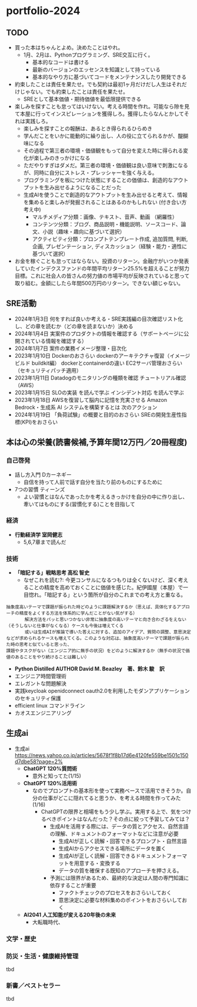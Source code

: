 # portfolio-2024

## TODO

- 買った本はちゃんとよめ。決めたことはやれ。
  - 1月、2月は、Pythonプログラミング、SRE交互に行く。
      - 基本的なコードは書ける
      - 最新のバージョンのエッセンスを知識として持っている
      - 基本的なやり方に基づいてコードをメンテナンスしたり開発できる
- 約束したことは責任を果たせ。でも契約は最初1ヶ月だけだし人生はそれだけじゃない。でも約束したことは責任を果たせ。
  - SREとして基本価値・期待価値を最低限提供できる
- 楽しみを探すことも怠ってはいけない。考える時間を作れ。可能なら隙を見て本屋に行ってインスピレーションを獲得しろ。獲得したらなんとかしてそれは実践しろ。
  - 楽しみを探すことの報酬は、あるとき得られるひらめき
  - 学んだことをいかに能動的に繰り出し、人の役に立てられるかが、醍醐味になる
  - その過程で第三者の環境・価値観をもって自分を変えた時に得られる変化が楽しみのきっかけになる
  - ただやりすぎはダメだ。第三者の環境・価値観は良い意味で刺激になるが、同時に自分にストレス・プレッシャーを強く与える。
  - プログラミングを板につけた状態にすることの価値は、創造的なアウトプットを生み出せるようになることだった
  - 生成AIを使うことで創造的なアウトプットを生み出せると考えて、情報を集めると楽しみが発掘されることはあるのかもしれない (付き合い方考え中)
    - マルチメディア分類：画像、テキスト、音声、動画 （網羅性）
    - コンテンツ分類：ブログ、商品説明・機能説明、ソースコード、論文、小説（趣味・趣向に基づいて選択）
    - アクティビティ分類：プロンプトテンプレート作成, 追加質問, 判断, 企画, プレゼンテーション, ディスカッション（経験・能力・適性に基づいて選択）
- お金を稼ぐことも怠ってはならない。投資のリターン。金融庁がいつか発表していたインデクスファンドの年間平均リターン25.5%を超えることが努力目標。これに社会人の皆さんの努力値の市場平均が反映されていると思って取り組む。金額にしたら年間500万円のリターン。できない額じゃない。

## SRE活動

- 2024年1月3日 何をすれば良いか考える・SRE実践編の目次確認リスト化し、どの章を読むか（どの章を読まないか）決める
- 2024年1月4日 実案件のプロダクトの情報を確認する（サポートページに公開されている情報を確認する）
- 2024年1月7日 案件の業務イメージ整理・目次化
- 2023年1月10日 Dockerのおさらい dockerのアーキテクチャ復習（イメージビルド buildkit編） dockerとcontainerdの違い EC2サーバ管理おさらい（セキュリティパッチ適用）
- 2023年1月11日 Datadogのモニタリングの種類を確認 チュートリアル確認（AWS）
- 2023年1月15日 SLOの実装 を読んで学ぶ インシデント対応 を読んで学ぶ
- 2023年1月18日 AWSを復習して脳内に記憶を充実させる Amazon Bedrock・生成系 AI システムを構築するとは 次のアクション
- 2024年1月19日 「負荷試験」の概要と目的のおさらい SREの開発生産性指標(KPI)をおさらい

## 本は心の栄養(読書候補,予算年間12万円／20冊程度)

### 自己啓発

- 話し方入門 Dカーネギー
  - 自信を持って人前で話す自分を当たり前のものにするために
- 7つの習慣 ティーンズ
  - よい習慣とはなんであったかを考えるきっかけを自分の中に作り出し、牽いてはものにする(習慣化する)ことを目指して

### 経済

- **行動経済学 室岡健志**
  - 5,6,7章まで読んだ

### 技術

- **「暗記する」戦略思考 高松 智史**
  - なぜこれを読む?: 今更コンサルになるつもりは全くないけど、深く考えることの精度を高めておくことに価値を感じた。紀伊國屋（本屋）で一目惚れ。「暗記する」という箇所が自分のこれまでの考え方と重なる。

```
抽象度高いテーマで課題が振られた時どのように課題解決するか（思えば、具体化するアプローチの精度をよくする方法を体系的に学んだことがない気がする）
       解決方法をパッと思いつかない非常に抽象度の高いテーマと向き合わざるをえない（そうしないと仕事がなくなる）ケースも今後は増えてくる
       或いは生成AIが推論で導いた答えに対する、追加のアイデア、質問の調整、意思決定などが求められるケースも増えてくる。このような対応は、抽象度高いテーマで課題が振られた時の思考と似ていると思った、
課題やタスクがない（エンジニア的に無手の状況）をどのように解決するか（無手の状況で価値のあることをやり続けることは難しい）
```

- **Python Distilled AUTHOR David M. Beazley　著、鈴木 駿　訳**
- エンジニア時間管理術
- エレガントな問題解決
- 実践keycloak openidconnect oauth2.0を利用したモダンアプリケーションのセキュリティ保護
- efficient linux コマンドライン
- カオスエンジニアリング

## 生成ai

- 生成ai https://news.yahoo.co.jp/articles/5678f1f8b17d6e4120fe559be1501c150d7dbe58?page=2%
  - **ChatGPT 120%質問術**
    - 意外と知ってた(1/15)
  - **ChatGPT 120%活用術**
    - なのでプロンプトの基本形を使って実務ベースで活用できそうか。自分の仕事がどこに隠れてると思うか、を考える時間を作ってみた(1/16)
      - ChatGPTの限界と相場をもう少し学ぶ。実用する上で、気をつけるべきポイントはなんだった？その点に絞って予習してみては？
        - 生成AIを活用する際には、データの質とアクセス、自然言語の理解、ドキュメントのフォーマットなどに注意が必要
          - 生成AIが正しく読解・回答できるプロンプト・自然言語
          - 生成AIからアクセスできる場所にデータを置く
          - 生成AIが正しく読解・回答できるドキュメントフォーマットを用意する・変換する
          - データの質を確保する既知のアプローチを押さえる。
        - 予測には限界があるため、最終的な決定は人間の専門知識に依存することが重要
          - ファクトチェックのプロセスをおさらいしておく
          - 意思決定に必要な材料集めのポイントをおさらいしておく
  - **AI2041 人工知能が変える20年後の未来**
    - 大転職時代、

### 文学・歴史



### 防災・生活・健康維持管理

tbd

### 新書／ベストセラー

tbd
